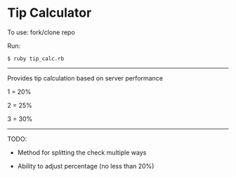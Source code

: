 # Tip Calculator

To use: fork/clone repo

Run:

`$ ruby tip_calc.rb
`
- - - - 

Provides tip calculation based on server performance 

1 = 20%

2 = 25%

3 = 30%

- - - - 


TODO: 

* Method for splitting the check multiple ways

* Ability to adjust percentage (no less than 20%)
